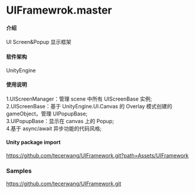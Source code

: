# UIFramewrok.master

#### 介绍
UI Screen&Popup 显示框架

#### 软件架构
UnityEngine

#### 使用说明

1.UIScreenManager：管理 scene 中所有 UIScreenBase 实例;  
2.UIScreenBase：基于 UnityEngine.UI.Canvas 的 Overlay 模式创建的 gameObject，管理 UIPopupBase;  
3.UIPopupBase：显示在 canvas 上的 Popup;  
4.基于 async/await 异步功能的代码风格;  

#### Unity package import
https://github.com/tecerwang/UIFramework.git?path=Assets/UIFramework  

### Samples
https://github.com/tecerwang/UIFramework.git